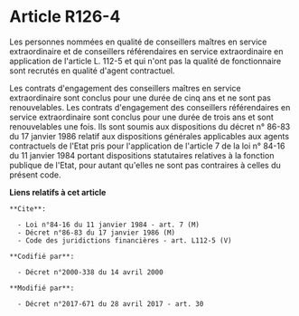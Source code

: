 # Article R126-4

Les personnes nommées en qualité de conseillers maîtres en service extraordinaire et de conseillers référendaires en service
extraordinaire en application de l'article L. 112-5 et qui n'ont pas la qualité de fonctionnaire sont recrutés en qualité
d'agent contractuel. 

Les contrats d'engagement des conseillers maîtres en service extraordinaire sont conclus pour une durée de cinq ans et ne
sont pas renouvelables. Les contrats d'engagement des conseillers référendaires en service extraordinaire sont conclus pour
une durée de trois ans et sont renouvelables une fois. Ils sont soumis aux dispositions du décret n° 86-83 du 17 janvier 1986
relatif aux dispositions générales applicables aux agents contractuels de l'Etat pris pour l'application de l'article 7 de la
loi n° 84-16 du 11 janvier 1984 portant dispositions statutaires relatives à la fonction publique de l'Etat, pour autant
qu'elles ne sont pas contraires à celles du présent code.

**Liens relatifs à cet article**

	**Cite**:

	  - Loi n°84-16 du 11 janvier 1984 - art. 7 (M)
	  - Décret n°86-83 du 17 janvier 1986 (M)
	  - Code des juridictions financières - art. L112-5 (V)

	**Codifié par**:

	  - Décret n°2000-338 du 14 avril 2000

	**Modifié par**:

	  - Décret n°2017-671 du 28 avril 2017 - art. 30
